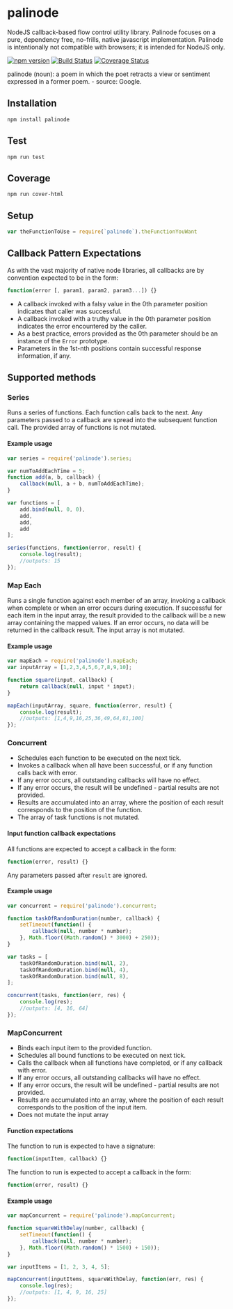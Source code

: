 # palinode
NodeJS callback-based flow control utility library.  Palinode focuses on a pure, dependency free, no-frills, native javascript implementation.  Palinode is intentionally not compatible with browsers; it is intended for NodeJS only.

[![npm version](https://badge.fury.io/js/palinode.svg)](https://badge.fury.io/js/palinode)
[![Build Status](https://travis-ci.org/GannettDigital/palinode.svg?branch=master)](https://travis-ci.org/GannettDigital/palinode)  [![Coverage Status](https://coveralls.io/repos/github/GannettDigital/palinode/badge.svg?branch=master)](https://coveralls.io/github/GannettDigital/palinode?branch=master)

palinode (noun): a poem in which the poet retracts a view or sentiment expressed in a former poem. - source: Google. 

## Installation
```Shell
npm install palinode
```

## Test 
```Shell
npm run test
```

## Coverage
```Shell
npm run cover-html
```

## Setup
```Javascript
var theFunctionToUse = require(`palinode`).theFunctionYouWant
```

## Callback Pattern Expectations
As with the vast majority of native node libraries, all callbacks are by convention expected to be in the form:
```Javascript
function(error [, param1, param2, param3...]) {}
```
- A callback invoked with a falsy value in the 0th parameter position indicates that caller was successful.
- A callback invoked with a truthy value in the 0th parameter position indicates the error encountered by the caller.
- As a best practice, errors provided as the 0th parameter should be an instance of the `Error` prototype.
- Parameters in the 1st-nth positions contain successful response information, if any. 

## Supported methods

### Series
Runs a series of functions.  Each function calls back to the next. Any parameters passed to a callback are spread into the subsequent function call. 
The provided array of functions is not mutated.

#### Example usage
```Javascript
var series = require('palinode').series;

var numToAddEachTime = 5;
function add(a, b, callback) {
    callback(null, a + b, numToAddEachTime);
}

var functions = [
    add.bind(null, 0, 0),
    add,
    add,
    add
];

series(functions, function(error, result) {
    console.log(result);
    //outputs: 15
});
```

### Map Each
Runs a single function against each member of an array, invoking a callback when complete or when an error occurs during execution.  If successful for each item in the input array, the result provided to the callback will be a new array containing the mapped values. If an error occurs, no data will be returned in the callback result.
The input array is not mutated.

#### Example usage
```Javascript
var mapEach = require('palinode').mapEach;
var inputArray = [1,2,3,4,5,6,7,8,9,10];

function square(input, callback) {
    return callback(null, input * input);
}

mapEach(inputArray, square, function(error, result) {
    console.log(result);
    //outputs: [1,4,9,16,25,36,49,64,81,100]
});

```

### Concurrent
- Schedules each function to be executed on the next tick.
- Invokes a callback when all have been successful, or if any function calls back with error.  
- If any error occurs, all outstanding callbacks will have no effect. 
- If any error occurs, the result will be undefined - partial results are not provided.
- Results are accumulated into an array, where the position of each result corresponds to the position of the function.
- The array of task functions is not mutated.

#### Input function callback expectations
All functions are expected to accept a callback in the form:
```Javascript
function(error, result) {}
```
Any parameters passed after `result` are ignored.

#### Example usage
```Javascript
var concurrent = require('palinode').concurrent;

function taskOfRandomDuration(number, callback) {
    setTimeout(function() {
        callback(null, number * number);
    }, Math.floor((Math.random() * 3000) + 250));
}

var tasks = [
    taskOfRandomDuration.bind(null, 2),
    taskOfRandomDuration.bind(null, 4),
    taskOfRandomDuration.bind(null, 8),
];

concurrent(tasks, function(err, res) {
    console.log(res);
    //outputs: [4, 16, 64]
});
```

### MapConcurrent
- Binds each input item to the provided function.
- Schedules all bound functions to be executed on next tick. 
- Calls the callback when all functions have completed, or if any callback with error.  
- If any error occurs, all outstanding callbacks will have no effect.
- If any error occurs, the result will be undefined - partial results are not provided.
- Results are accumulated into an array, where the position of each result corresponds to the position of the input item.
- Does not mutate the input array

#### Function expectations
The function to run is expected to have a signature:
```Javascript
function(inputItem, callback) {}
```
The function to run is expected to accept a callback in the form:
```Javascript
function(error, result) {}
```

#### Example usage
```Javascript
var mapConcurrent = require('palinode').mapConcurrent;

function squareWithDelay(number, callback) {
    setTimeout(function() {
        callback(null, number * number);
    }, Math.floor((Math.random() * 1500) + 150));
}

var inputItems = [1, 2, 3, 4, 5];

mapConcurrent(inputItems, squareWithDelay, function(err, res) {
    console.log(res);
    //outputs: [1, 4, 9, 16, 25]
});
```